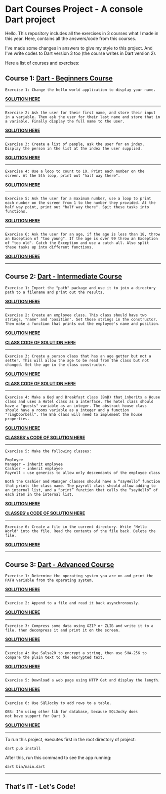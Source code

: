 # Dart Courses Project - A console Dart project

Hello. This repository includes all the exercises in 3 courses what I made in this year. Here, contains all the answers/code from this courses.

I've made some changes in answers to give my style to this project. And I've write codes to Dart version 3 too (the course writes in Dart version 2).

Here a list of courses and exercises:

## Course 1: [**Dart - Beginners Course**](https://www.udemy.com/share/101Atk3@OxS5cBnlRJfzwoD6inLuRWKzEwZ_7yFIOKmyOWNNvKWTHOYXIs_aPA_FiZt_inTy/)

```
Exercise 1: Change the hello world application to display your name.
```

[**SOLUTION HERE**](https://github.com/PQPMath3ws/dart_course_console_application/blob/master/lib/exercises.dart#L73)

<hr></hr>

```
Exercise 2: Ask the user for their first name, and store their input in a variable. Then ask the user for their last name and store that in a variable. Finally display the full name to the user.
```

[**SOLUTION HERE**](https://github.com/PQPMath3ws/dart_course_console_application/blob/master/lib/exercises.dart#L85)

<hr></hr>

```
Exercise 3: Create a list of people, ask the user for an index. Display the person in the list at the index the user supplied.
```

[**SOLUTION HERE**](https://github.com/PQPMath3ws/dart_course_console_application/blob/master/lib/exercises.dart#L119)

<hr></hr>

```
Exercise 4: Use a loop to count to 10. Print each number on the screen. At the 5th loop, print out "half way there".
```

[**SOLUTION HERE**](https://github.com/PQPMath3ws/dart_course_console_application/blob/master/lib/exercises.dart#L167)

<hr></hr>

```
Exercise 5: Ask the user for a maximum number, use a loop to print each number on the screen from 1 to the number they provided. At the half way point, print out "half way there". Spit these tasks into functions.
```

[**SOLUTION HERE**](https://github.com/PQPMath3ws/dart_course_console_application/blob/master/lib/exercises.dart#L202)

<hr></hr>

```
Exercise 6: Ask the user for an age, if the age is less than 18, throw an Exception of "too young". If the age is over 99 throw an Exception of "too old". Catch the Exception and use a catch all. Also split these tasks up into different functions.
```

[**SOLUTION HERE**](https://github.com/PQPMath3ws/dart_course_console_application/blob/master/lib/exercises.dart#L243)

<hr></hr>

## Course 2: [**Dart - Intermediate Course**](https://www.udemy.com/share/101Cmm3@Sf2m21Jq9_BZNlhGYZFgnD8YG0eNOEOp0lyW4ytXLRYnXeMat_2b2BJExsF0yxT_/)

```
Exercise 1: Import the "path" package and use it to join a directory path to a filename and print out the results.
```

[**SOLUTION HERE**](https://github.com/PQPMath3ws/dart_course_console_application/blob/master/lib/exercises.dart#L291)

<hr></hr>

```
Exercise 2: Create an employee class. This class should have two strings, "name" and "position". Set those strings in the constructor. Then make a function that prints out the employee's name and position.
```

[**SOLUTION HERE**](https://github.com/PQPMath3ws/dart_course_console_application/blob/master/lib/exercises.dart#L304)

[**CLASS CODE OF SOLUTION HERE**](https://github.com/PQPMath3ws/dart_course_console_application/blob/master/lib/exercises_classes.dart#L1)

<hr></hr>

```
Exercise 3: Create a person class that has an age getter but not a setter. This will allow the age to be read from the class but not changed. Set the age in the class constructor.
```

[**SOLUTION HERE**](https://github.com/PQPMath3ws/dart_course_console_application/blob/master/lib/exercises.dart#L324)

[**CLASS CODE OF SOLUTION HERE**](https://github.com/PQPMath3ws/dart_course_console_application/blob/master/lib/exercises_classes.dart#L17)

<hr></hr>

```
Exercise 4: Make a Bed and Breakfast class (BnB) that inherits a House class and uses a Hotel class as a interface. The hotel class should have a "guests" variable as an integer. The abstract house class should have a rooms variable as a integer and a function "ringDoorbell". The Bnb class will need to implement the house properties.
```

[**SOLUTION HERE**](https://github.com/PQPMath3ws/dart_course_console_application/blob/master/lib/exercises.dart#L344)

[**CLASSES's CODE OF SOLUTION HERE**](https://github.com/PQPMath3ws/dart_course_console_application/blob/master/lib/exercises_classes.dart#L29)

<hr></hr>

```
Exercise 5: Make the following classes:
  
Employee
Manager – inherit employee
Cashier – inherit employee
Payroll – use generics to allow only descendants of the employee class
  
Both the Cashier and Manager classes should have a “sayHello” function that prints the class name. The payroll class should allow adding to an internal list, and a “print” function that calls the “sayHello” of each item in the internal list.
```

[**SOLUTION HERE**](https://github.com/PQPMath3ws/dart_course_console_application/blob/master/lib/exercises.dart#L366)

[**CLASSES's CODE OF SOLUTION HERE**](https://github.com/PQPMath3ws/dart_course_console_application/blob/master/lib/exercises_classes.dart#L62)

<hr></hr>

```
Exercise 6: Create a file in the current directory. Write "Hello World" into the file. Read the contents of the file back. Delete the file.
```

[**SOLUTION HERE**](https://github.com/PQPMath3ws/dart_course_console_application/blob/master/lib/exercises.dart#L243)

<hr></hr>

## Course 3: [**Dart - Advanced Course**](https://www.udemy.com/share/101GkQ3@QszJ5QuWESf_IO8jlcDUSHoVGgEm_-DZ9W3koDs2ye6zBxRt_65adhfENqYbY_dz/)

```
Exercise 1: Determine the operating system you are on and print the PATH variable from the operating system.
```

[**SOLUTION HERE**](https://github.com/PQPMath3ws/dart_course_console_application/blob/master/lib/exercises.dart#L439)

<hr></hr>

```
Exercise 2: Append to a file and read it back asynchronously.
```

[**SOLUTION HERE**](https://github.com/PQPMath3ws/dart_course_console_application/blob/master/lib/exercises.dart#L453)

<hr></hr>

```
Exercise 3: Compress some data using GZIP or ZLIB and write it to a file, then decompress it and print it on the screen.
```

[**SOLUTION HERE**](https://github.com/PQPMath3ws/dart_course_console_application/blob/master/lib/exercises.dart#L489)

<hr></hr>

```
Exercise 4: Use Salsa20 to encrypt a string, then use SHA-256 to compare the plain text to the encrypted text.
```

[**SOLUTION HERE**](https://github.com/PQPMath3ws/dart_course_console_application/blob/master/lib/exercises.dart#L544)

<hr></hr>

```
Exercise 5: Download a web page using HTTP Get and display the length.
```

[**SOLUTION HERE**](https://github.com/PQPMath3ws/dart_course_console_application/blob/master/lib/exercises.dart#L620)

<hr></hr>

```
Exercise 6: Use SQlJocky to add rows to a table.
```

<code>OBS: I'm using other lib for database, because SQLJocky does not have support for Dart 3.</code>

[**SOLUTION HERE**](https://github.com/PQPMath3ws/dart_course_console_application/blob/master/lib/exercises.dart#L659)

<hr></hr>

To run this project, executes first in the root directory of project:

```
dart pub install
```

After this, run this command to see the app running:

```
dart bin/main.dart
```

<hr></hr>

## That's IT - Let's Code!